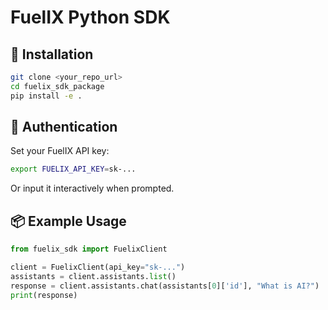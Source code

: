 # FuelIX Python SDK

## 🚀 Installation

```bash
git clone <your_repo_url>
cd fuelix_sdk_package
pip install -e .
```

## 🔐 Authentication

Set your FuelIX API key:

```bash
export FUELIX_API_KEY=sk-...
```
Or input it interactively when prompted.

## 📦 Example Usage

```python
from fuelix_sdk import FuelixClient

client = FuelixClient(api_key="sk-...")
assistants = client.assistants.list()
response = client.assistants.chat(assistants[0]['id'], "What is AI?")
print(response)
```